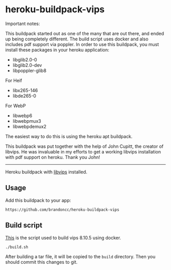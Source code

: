 heroku-buildpack-vips
=====================

Important notes:

This buildpack started out as one of the many that are out there, and ended up
being completely different. The build script uses docker and also includes pdf
support via poppler. In order to use this buildpack, you must install these packages in your heroku application:

- libglib2.0-0
- libglib2.0-dev
- libpoppler-glib8

For Heif
- libx265-146
- libde265-0

For WebP
- libwebp6
- libwebpmux3
- libwebpdemux2

The easiest way to do this is using the heroku apt buildpack.

This buildpack was put together with the help of John Cupitt, the creator of
libvips. He was invaluable in my efforts to get a working libvips installation
with pdf support on heroku. Thank you John!

---

Heroku buildpack with [libvips](https://github.com/jcupitt/libvips) installed.


## Usage

Add this buildpack to your app:

```
https://github.com/brandoncc/heroku-buildpack-vips
```

## Build script

[This](./build.sh) is the script used to build vips 8.10.5 using docker.

```sh
./build.sh
```

After building a tar file, it will be copied to the `build` directory. Then you should commit this changes to git.
